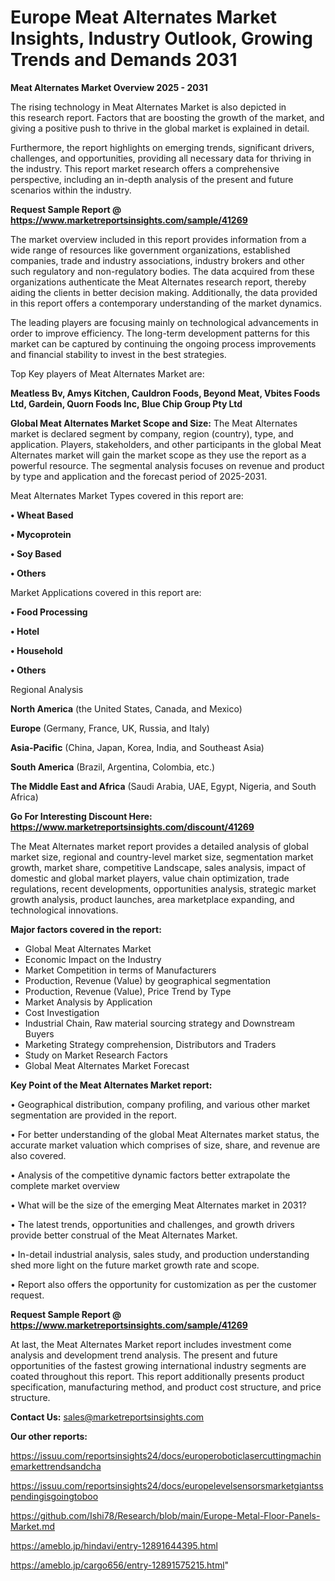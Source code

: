 # Europe Meat Alternates Market Insights, Industry Outlook, Growing Trends and Demands 2031

<Strong> Meat Alternates Market Overview 2025 - 2031</strong>

The rising technology in Meat Alternates Market is also depicted in this research report. Factors that are boosting the growth of the market, and giving a positive push to thrive in the global market is explained in detail.

Furthermore, the report highlights on emerging trends, significant drivers, challenges, and opportunities, providing all necessary data for thriving in the industry. This report market research offers a comprehensive perspective, including an in-depth analysis of the present and future scenarios within the industry.

<strong>Request Sample Report @ <a href=https://www.marketreportsinsights.com/sample/41269>https://www.marketreportsinsights.com/sample/41269</a></strong>

The market overview included in this report provides information from a wide range of resources like government organizations, established companies, trade and industry associations, industry brokers and other such regulatory and non-regulatory bodies. The data acquired from these organizations authenticate the Meat Alternates research report, thereby aiding the clients in better decision making. Additionally, the data provided in this report offers a contemporary understanding of the market dynamics.

The leading players are focusing mainly on technological advancements in order to improve efficiency. The long-term development patterns for this market can be captured by continuing the ongoing process improvements and financial stability to invest in the best strategies.

Top Key players of Meat Alternates Market are:

<strong>Meatless Bv, Amys Kitchen, Cauldron Foods, Beyond Meat, Vbites Foods Ltd, Gardein, Quorn Foods Inc, Blue Chip Group Pty Ltd</strong>

<strong><b>Global Meat Alternates Market Scope and Size:</b></strong>
The Meat Alternates market is declared segment by company, region (country), type, and application. Players, stakeholders, and other participants in the global Meat Alternates market will gain the market scope as they use the report as a powerful resource. The segmental analysis focuses on revenue and product by type and application and the forecast period of 2025-2031.

Meat Alternates Market Types covered in this report are:

<strong>•  Wheat Based

•  Mycoprotein

•  Soy Based

•  Others</strong>

Market Applications covered in this report are:

<strong>•  Food Processing

•  Hotel

•  Household

•  Others</strong> 

Regional Analysis

<strong>North America</strong> (the United States, Canada, and Mexico)

<strong>Europe</strong> (Germany, France, UK, Russia, and Italy)

<strong>Asia-Pacific</strong> (China, Japan, Korea, India, and Southeast Asia)

<strong>South America</strong> (Brazil, Argentina, Colombia, etc.)

<strong>The Middle East and Africa</strong> (Saudi Arabia, UAE, Egypt, Nigeria, and South Africa)

<strong>Go For Interesting Discount Here: <a href=https://www.marketreportsinsights.com/discount/41269>https://www.marketreportsinsights.com/discount/41269</a></strong>

The Meat Alternates market report provides a detailed analysis of global market size, regional and country-level market size, segmentation market growth, market share, competitive Landscape, sales analysis, impact of domestic and global market players, value chain optimization, trade regulations, recent developments, opportunities analysis, strategic market growth analysis, product launches, area marketplace expanding, and technological innovations.

<strong><b>Major factors covered in the report:</b></strong>
<ul>
  <li>Global Meat Alternates Market </li>
  <li>Economic Impact on the Industry</li>
  <li>Market Competition in terms of Manufacturers</li>
  <li>Production, Revenue (Value) by geographical segmentation</li>
  <li>Production, Revenue (Value), Price Trend by Type</li>
  <li>Market Analysis by Application</li>
  <li>Cost Investigation</li>
  <li>Industrial Chain, Raw material sourcing strategy and Downstream Buyers</li>
  <li>Marketing Strategy comprehension, Distributors and Traders</li>
  <li>Study on Market Research Factors</li>
  <li>Global Meat Alternates Market Forecast</li>
</ul>

<strong><b>Key Point of the Meat Alternates Market report:</b></strong>

• Geographical distribution, company profiling, and various other market segmentation are provided in the report.

• For better understanding of the global Meat Alternates market status, the accurate market valuation which comprises of size, share, and revenue are also covered.

• Analysis of the competitive dynamic factors better extrapolate the complete market overview

• What will be the size of the emerging Meat Alternates market in 2031?

• The latest trends, opportunities and challenges, and growth drivers provide better construal of the Meat Alternates Market.

• In-detail industrial analysis, sales study, and production understanding shed more light on the future market growth rate and scope.

• Report also offers the opportunity for customization as per the customer request.

<strong>Request Sample Report @ <a href=https://www.marketreportsinsights.com/sample/41269>https://www.marketreportsinsights.com/sample/41269</a></strong>

At last, the Meat Alternates Market report includes investment come analysis and development trend analysis. The present and future opportunities of the fastest growing international industry segments are coated throughout this report. This report additionally presents product specification, manufacturing method, and product cost structure, and price structure.

<strong>Contact Us:</strong>
sales@marketreportsinsights.com

<strong>Our other reports:</strong>

<a href=https://issuu.com/reportsinsights24/docs/europeroboticlasercuttingmachinemarkettrendsandcha>https://issuu.com/reportsinsights24/docs/europeroboticlasercuttingmachinemarkettrendsandcha</a>

<a href=https://issuu.com/reportsinsights24/docs/europelevelsensorsmarketgiantsspendingisgoingtoboo>https://issuu.com/reportsinsights24/docs/europelevelsensorsmarketgiantsspendingisgoingtoboo</a>

<a href=https://github.com/Ishi78/Research/blob/main/Europe-Metal-Floor-Panels-Market.md>https://github.com/Ishi78/Research/blob/main/Europe-Metal-Floor-Panels-Market.md</a>

<a href=https://ameblo.jp/hindavi/entry-12891644395.html>https://ameblo.jp/hindavi/entry-12891644395.html</a>

<a href=https://ameblo.jp/cargo656/entry-12891575215.html>https://ameblo.jp/cargo656/entry-12891575215.html</a>"
